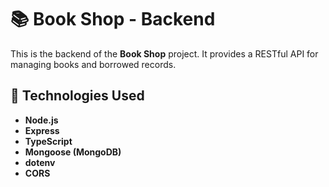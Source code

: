 # 📚 Book Shop - Backend

This is the backend of the **Book Shop** project. It provides a RESTful API for managing books and borrowed records.

## 🚀 Technologies Used

- **Node.js**
- **Express**
- **TypeScript**
- **Mongoose (MongoDB)**
- **dotenv**
- **CORS**
